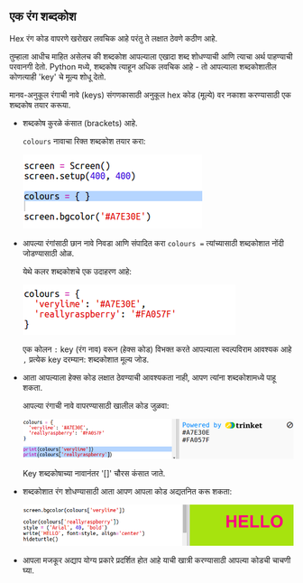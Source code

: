 ## एक रंग शब्दकोश

Hex रंग कोड वापरणे खरोखर लवचिक आहे परंतु ते लक्षात ठेवणे कठीण आहे.

तुम्हाला आधीच माहित असेलच की शब्दकोश आपल्याला एखादा शब्द शोधण्याची आणि त्याचा अर्थ पाहण्याची परवानगी देतो. Python मध्ये, शब्दकोष त्याहून अधिक लवचिक आहे - तो आपल्याला शब्दकोशातील कोणत्याही 'key' चे मूल्य शोधू देतो.

मानव-अनुकूल रंगाची नावे (keys) संगणकासाठी अनुकूल hex कोड (मूल्ये) वर नकाशा करण्यासाठी एक शब्दकोष तयार करूया.

+ शब्दकोष कुरळे कंसात (brackets) आहे.
    
    `colours` नावाचा रिक्त शब्दकोश तयार करा:
    
    ![screenshot](images/colourful-dict.png)

+ आपल्या रंगांसाठी छान नावे निवडा आणि संपादित करा `colours =` त्यांच्यासाठी शब्दकोशात नोंदी जोडण्यासाठी ओळ.
    
    येथे कलर शब्दकोशचे एक उदाहरण आहे:
    
    ![screenshot](images/colourful-colours.png)
    
    एक कोलन `:` key (रंग नाव) वरून (हेक्स कोड) विभक्त करते आपल्याला स्वल्पविराम आवश्यक आहे `,` प्रत्येक key दरम्यान: शब्दकोशात मूल्य जोड.

+ आता आपल्याला हेक्स कोड लक्षात ठेवण्याची आवश्यकता नाही, आपण त्यांना शब्दकोशामध्ये पाहू शकता.
    
    आपल्या रंगाची नावे वापरण्यासाठी खालील कोड जुळवा:
    
    ![screenshot](images/colourful-entries.png)
    
    Key शब्दकोषाच्या नावानंतर '[]' चौरस कंसात जाते.

+ शब्दकोशात रंग शोधण्यासाठी आता आपण आपला कोड अद्यतनित करू शकता:
    
    ![screenshot](images/colourful-use.png)

+ आपला मजकूर अद्याप योग्य प्रकारे प्रदर्शित होत आहे याची खात्री करण्यासाठी आपल्या कोडची चाचणी घ्या.